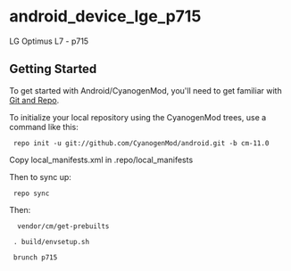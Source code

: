 android_device_lge_p715
=======================

LG Optimus L7 - p715

Getting Started
---------------

To get started with Android/CyanogenMod, you'll need to get
familiar with [Git and Repo](http://source.android.com/source/using-repo.html).

To initialize your local repository using the CyanogenMod trees, use a command like this:

     repo init -u git://github.com/CyanogenMod/android.git -b cm-11.0

Copy local_manifests.xml in .repo/local_manifests

Then to sync up:

     repo sync
    
Then:    

      vendor/cm/get-prebuilts
    
     . build/envsetup.sh

     brunch p715
